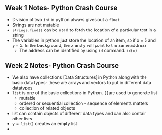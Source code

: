 
## Week 1 Notes- Python Crash Course

* Division of two `int` in python always gives out a `float `
* Strings are not mutable 
* `strings.find()` can be used to fetch the location of a particular text in a string
* The variables in python just store the location of an item,  so if x = 5 and y = 5. In the background, the x and y will point to the same address
	* The address can be identified by using `id` command. `id(x)`

## Week 2 Notes- Python Crash Course

* We also have collections [Data Structures] in Python along with the basic data types- these are arrays and vectors to put in different data datatypes
* `list` is one of the basic collections in Python. `[]`are used to generate list 
	* mutable
	* ordered or sequential collection - sequence of elements matters
	* collection of related objects
* list can contain objects of different data types and can also contain other lists
* `y = list()` creates an empty list 
* 

<!--stackedit_data:
eyJoaXN0b3J5IjpbOTAxNDU1NzI5LC01MTA1ODc5NzMsLTEzOD
czNTQ1OTcsLTk1ODIyNDIzOSwxOTc0NzYxMDA2LDE4NjMyMDIx
OTcsLTEwNTgzMjEwNTddfQ==
-->